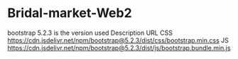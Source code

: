 # Bridal-market-Web2

bootstrap 5.2.3 is the version used 
Description	URL
CSS	https://cdn.jsdelivr.net/npm/bootstrap@5.2.3/dist/css/bootstrap.min.css
JS	https://cdn.jsdelivr.net/npm/bootstrap@5.2.3/dist/js/bootstrap.bundle.min.js
